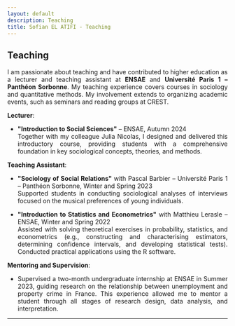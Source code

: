 ```yaml
---
layout: default
description: Teaching
title: Sofian EL ATIFI - Teaching
---
```


<div style="text-align: justify"> 

## Teaching

I am passionate about teaching and have contributed to higher education as a lecturer and teaching assistant at **ENSAE** and **Université Paris 1 – Panthéon Sorbonne**. My teaching experience covers courses in sociology and quantitative methods. My involvement extends to organizing academic events, such as seminars and reading groups at CREST.

**Lecturer**:
- **"Introduction to Social Sciences"** – ENSAE, Autumn 2024  
Together with my colleague Julia Nicolas, I designed and delivered this introductory course, providing students with a comprehensive foundation in key sociological concepts, theories, and methods.

**Teaching Assistant**:
- **"Sociology of Social Relations"** with Pascal Barbier – Université Paris 1 – Panthéon Sorbonne, Winter and Spring 2023  
Supported students in conducting sociological analyses of interviews focused on the musical preferences of young individuals.

- **"Introduction to Statistics and Econometrics"** with Matthieu Lerasle – ENSAE, Winter and Spring 2022  
Assisted with solving theoretical exercises in probability, statistics, and econometrics (e.g., constructing and characterising estimators, determining confidence intervals, and developing statistical tests). Conducted practical applications using the R software.

**Mentoring and Supervision**:
- Supervised a two-month undergraduate internship at ENSAE in Summer 2023, guiding research on the relationship between unemployment and property crime in France. This experience allowed me to mentor a student through all stages of research design, data analysis, and interpretation.


---

